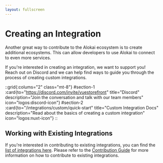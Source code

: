 ```yaml
---
layout: fullscreen
---
```


# Creating an Integration

Another great way to contribute to the Alokai ecosystem is to create additional ecosystems. This can allow developers to use Alokai to connect to even more services. 

If you're interested in creating an integration, we want to support you! Reach out on Discord and we can help find ways to guide you through the process of creating custom integrations. 

::grid{:colums="2" class="mt-8"}
#section-1
:card{to="https://discord.com/invite/vuestorefront" title="Discord" description="Join the conversation and talk with  our team members" icon="logos:discord-icon"}
#section-2
:card{to="/integrations/custom/quick-start" title="Custom Integration Docs" description="Read about the basics of creating a custom integration" icon="logos:nuxt-icon"}
::

## Working with Existing Integrations

If you're interested in contributing to existing integrations, you can find the [list of integrations here](/integrations/). Please refer to the [Contribution Guide](/contibuting/integrations/contribution-guide) for more information on how to contribute to existing integrations.